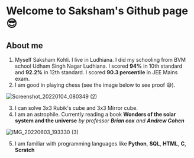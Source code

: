 # Welcome to Saksham's Github page 😎
## About me
1. Myself Saksham Kohli. I live in Ludhiana. I did my schooling from BVM school Udham Singh Nagar Ludhiana. I scored **94%** in 10th standard and **92.2%** in 12th standard. I scored **90.3 percentile** in JEE Mains exam.
2. I am good in playing chess (see the image below to see proof 😅).

![Screenshot_20220104_080349 (2)](https://user-images.githubusercontent.com/98526440/171915189-79027510-ada4-414f-9e41-29af13aff19e.jpg)

3. I can solve 3x3 Rubik's cube and 3x3 Mirror cube.
4. I am an astrophile. Currently reading a book **Wonders of the solar system and the universe** *by professor **Brian cox** and **Andrew Cohen***

![IMG_20220603_193330 (3)](https://user-images.githubusercontent.com/98526440/171915061-d6725f28-8dc9-4e8e-9b9a-aa13c489c108.jpg)

5. I am familiar with programming languages like **Python**, **SQL**, **HTML**, **C**, **Scratch**
